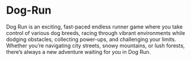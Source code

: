 # Dog-Run
Dog Run is an exciting, fast-paced endless runner game where you take control of various dog breeds, racing through vibrant environments while dodging obstacles, collecting power-ups, and challenging your limits. Whether you’re navigating city streets, snowy mountains, or lush forests, there’s always a new adventure waiting for you in Dog Run.
